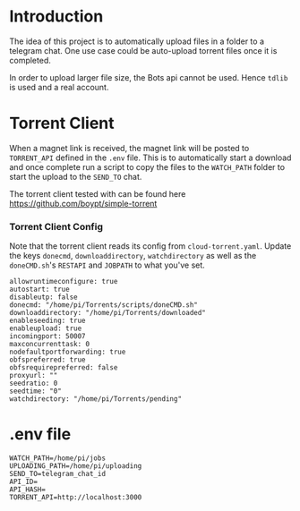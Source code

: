 # Introduction

The idea of this project is to automatically upload files in a folder to a telegram chat. One use case could be auto-upload torrent files once it is completed.

In order to upload larger file size, the Bots api cannot be used. Hence `tdlib` is used and a real account.

# Torrent Client

When a magnet link is received, the magnet link will be posted to `TORRENT_API` defined in the `.env` file. This is to automatically start a download and once complete run a script to copy the files to the `WATCH_PATH` folder to start the upload to the `SEND_TO` chat.

The torrent client tested with can be found here https://github.com/boypt/simple-torrent

### Torrent Client Config

Note that the torrent client reads its config from `cloud-torrent.yaml`.
Update the keys `donecmd`, `downloaddirectory`, `watchdirectory` as well as the `doneCMD.sh`'s `RESTAPI` and `JOBPATH` to what you've set.

```
allowruntimeconfigure: true
autostart: true
disableutp: false
donecmd: "/home/pi/Torrents/scripts/doneCMD.sh"
downloaddirectory: "/home/pi/Torrents/downloaded"
enableseeding: true
enableupload: true
incomingport: 50007
maxconcurrenttask: 0
nodefaultportforwarding: true
obfspreferred: true
obfsrequirepreferred: false
proxyurl: ""
seedratio: 0
seedtime: "0"
watchdirectory: "/home/pi/Torrents/pending"
```

# .env file

```
WATCH_PATH=/home/pi/jobs
UPLOADING_PATH=/home/pi/uploading
SEND_TO=telegram_chat_id
API_ID=
API_HASH=
TORRENT_API=http://localhost:3000
```
